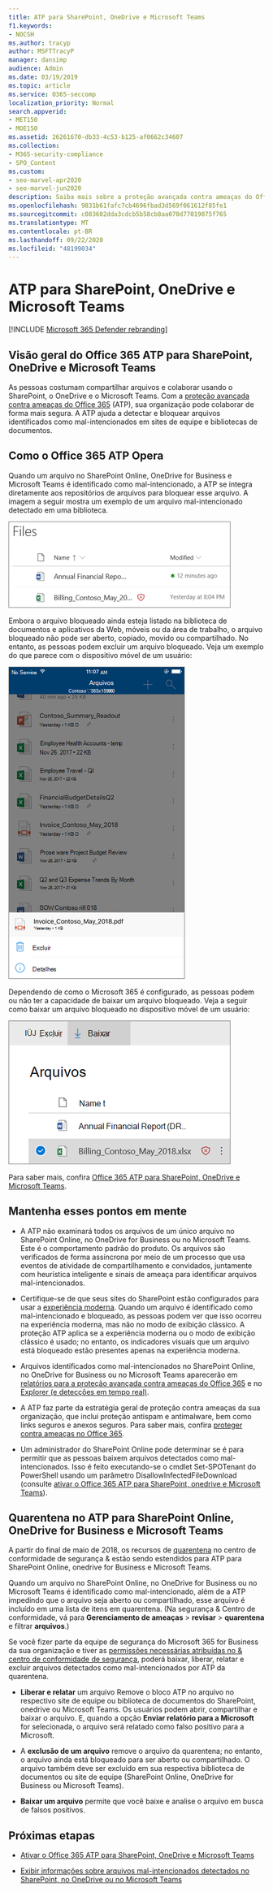 ```yaml
---
title: ATP para SharePoint, OneDrive e Microsoft Teams
f1.keywords:
- NOCSH
ms.author: tracyp
author: MSFTTracyP
manager: dansimp
audience: Admin
ms.date: 03/19/2019
ms.topic: article
ms.service: O365-seccomp
localization_priority: Normal
search.appverid:
- MET150
- MOE150
ms.assetid: 26261670-db33-4c53-b125-af0662c34607
ms.collection:
- M365-security-compliance
- SPO_Content
ms.custom:
- seo-marvel-apr2020
- seo-marvel-jun2020
description: Saiba mais sobre a proteção avançada contra ameaças do Office 365 para arquivos no SharePoint Online, OneDrive for Business e Microsoft Teams.
ms.openlocfilehash: 9831b61fafc7cb4696fbad3d569f061612f85fe1
ms.sourcegitcommit: c083602dda3cdcb5b58cb8aa070d77019075f765
ms.translationtype: MT
ms.contentlocale: pt-BR
ms.lasthandoff: 09/22/2020
ms.locfileid: "48199034"
---
```

# <a name="atp-for-sharepoint-onedrive-and-microsoft-teams"></a>ATP para SharePoint, OneDrive e Microsoft Teams

[!INCLUDE [Microsoft 365 Defender rebranding](../includes/microsoft-defender-for-office.md)]


## <a name="overview-of-office-365-atp-for-sharepoint-onedrive-and-microsoft-teams"></a>Visão geral do Office 365 ATP para SharePoint, OneDrive e Microsoft Teams

As pessoas costumam compartilhar arquivos e colaborar usando o SharePoint, o OneDrive e o Microsoft Teams. Com a [proteção avançada contra ameaças do Office 365](office-365-atp.md) (ATP), sua organização pode colaborar de forma mais segura. A ATP ajuda a detectar e bloquear arquivos identificados como mal-intencionados em sites de equipe e bibliotecas de documentos.

## <a name="how-office-365-atp-operates"></a>Como o Office 365 ATP Opera

Quando um arquivo no SharePoint Online, OneDrive for Business e Microsoft Teams é identificado como mal-intencionado, a ATP se integra diretamente aos repositórios de arquivos para bloquear esse arquivo. A imagem a seguir mostra um exemplo de um arquivo mal-intencionado detectado em uma biblioteca.

![Arquivos no OneDrive for Business com um detectado como mal-intencionado](../../media/2bba71cc-7ad1-4799-8b9d-d56f923db3a7.png)

Embora o arquivo bloqueado ainda esteja listado na biblioteca de documentos e aplicativos da Web, móveis ou da área de trabalho, o arquivo bloqueado não pode ser aberto, copiado, movido ou compartilhado. No entanto, as pessoas podem excluir um arquivo bloqueado. Veja um exemplo do que parece com o dispositivo móvel de um usuário:

![Excluir um arquivo bloqueado do OneDrive for Business do aplicativo móvel do OneDrive](../../media/cb1c1705-fd0a-45b8-9a26-c22503011d54.png)

Dependendo de como o Microsoft 365 é configurado, as pessoas podem ou não ter a capacidade de baixar um arquivo bloqueado. Veja a seguir como baixar um arquivo bloqueado no dispositivo móvel de um usuário:

![Baixar um arquivo bloqueado no OneDrive for Business](../../media/be288a82-bdd8-4371-93d8-1783db3b61bc.png)

Para saber mais, confira [Office 365 ATP para SharePoint, OneDrive e Microsoft Teams](turn-on-atp-for-spo-odb-and-teams.md).

## <a name="keep-these-points-in-mind"></a>Mantenha esses pontos em mente

- A ATP não examinará todos os arquivos de um único arquivo no SharePoint Online, no OneDrive for Business ou no Microsoft Teams. Este é o comportamento padrão do produto. Os arquivos são verificados de forma assíncrona por meio de um processo que usa eventos de atividade de compartilhamento e convidados, juntamente com heurística inteligente e sinais de ameaça para identificar arquivos mal-intencionados.

- Certifique-se de que seus sites do SharePoint estão configurados para usar a [experiência moderna](https://docs.microsoft.com/sharepoint/guide-to-sharepoint-modern-experience). Quando um arquivo é identificado como mal-intencionado e bloqueado, as pessoas podem ver que isso ocorreu na experiência moderna, mas não no modo de exibição clássico. A proteção ATP aplica se a experiência moderna ou o modo de exibição clássico é usado; no entanto, os indicadores visuais que um arquivo está bloqueado estão presentes apenas na experiência moderna.

- Arquivos identificados como mal-intencionados no SharePoint Online, no OneDrive for Business ou no Microsoft Teams aparecerão em [relatórios para a proteção avançada contra ameaças do Office 365](view-reports-for-atp.md) e no [Explorer (e detecções em tempo real)](threat-explorer.md).

- A ATP faz parte da estratégia geral de proteção contra ameaças da sua organização, que inclui proteção antispam e antimalware, bem como links seguros e anexos seguros. Para saber mais, confira [proteger contra ameaças no Office 365](protect-against-threats.md).

- Um administrador do SharePoint Online pode determinar se é para permitir que as pessoas baixem arquivos detectados como mal-intencionados. Isso é feito executando-se o cmdlet Set-SPOTenant do PowerShell usando um parâmetro DisallowInfectedFileDownload (consulte [ativar o Office 365 ATP para SharePoint, onedrive e Microsoft Teams](turn-on-atp-for-spo-odb-and-teams.md)).

## <a name="quarantine-in-atp-for-sharepoint-online-onedrive-for-business-and-microsoft-teams"></a>Quarentena no ATP para SharePoint Online, OneDrive for Business e Microsoft Teams

 A partir do final de maio de 2018, os recursos de [quarentena](quarantine-email-messages.md) no centro de conformidade de segurança &amp; estão sendo estendidos para ATP para SharePoint Online, onedrive for Business e Microsoft Teams.

Quando um arquivo no SharePoint Online, no OneDrive for Business ou no Microsoft Teams é identificado como mal-intencionado, além de a ATP impedindo que o arquivo seja aberto ou compartilhado, esse arquivo é incluído em uma lista de itens em quarentena. (Na segurança &amp; Centro de conformidade, vá para **Gerenciamento de ameaças** \> **revisar** \> **quarentena** e filtrar **arquivos**.)

Se você fizer parte da equipe de segurança do Microsoft 365 for Business da sua organização e tiver as [permissões necessárias atribuídas no &amp; centro de conformidade de segurança](permissions-in-the-security-and-compliance-center.md), poderá baixar, liberar, relatar e excluir arquivos detectados como mal-intencionados por ATP da quarentena.

- **Liberar e relatar** um arquivo Remove o bloco ATP no arquivo no respectivo site de equipe ou biblioteca de documentos do SharePoint, onedrive ou Microsoft Teams. Os usuários podem abrir, compartilhar e baixar o arquivo. E, quando a opção **Enviar relatório para a Microsoft** for selecionada, o arquivo será relatado como falso positivo para a Microsoft.

- A **exclusão de um arquivo** remove o arquivo da quarentena; no entanto, o arquivo ainda está bloqueado para ser aberto ou compartilhado. O arquivo também deve ser excluído em sua respectiva biblioteca de documentos ou site de equipe (SharePoint Online, OneDrive for Business ou Microsoft Teams).

- **Baixar um arquivo** permite que você baixe e analise o arquivo em busca de falsos positivos.

## <a name="next-steps"></a>Próximas etapas

 - [Ativar o Office 365 ATP para SharePoint, OneDrive e Microsoft Teams](turn-on-atp-for-spo-odb-and-teams.md)

 - [Exibir informações sobre arquivos mal-intencionados detectados no SharePoint, no OneDrive ou no Microsoft Teams](malicious-files-detected-in-spo-odb-or-teams.md)

